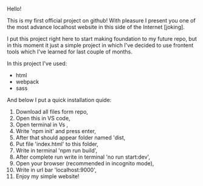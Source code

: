 Hello!

This is my first official project on github! 
With pleasure I present you one of the most advance localhost website in this side of the Internet [joking].

I put this project right here to start making foundation to my future repo, but in this moment it just a simple project in which I've decided to use
frontent tools which I've learned for last couple of months.

In this project I've used:  
- html  
- webpack  
- sass  

And below I put a quick installation quide:

1. Download all files form repo,  
2. Open this in VS code,  
3. Open terminal in Vs ,  
4. Write 'npm init' and press enter,  
5. After that should appear folder named 'dist,  
6. Put file 'index.html' to this folder,  
7. Write in terminal 'npm run build',  
8. After complete run write in terminal 'no run start:dev',  
9. Open your browser (recommended in incognito mode),  
10. Write in url bar 'localhost:9000',  
11. Enjoy my simple website!  
